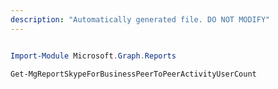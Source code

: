 ```yaml
---
description: "Automatically generated file. DO NOT MODIFY"
---
```


```powershell

Import-Module Microsoft.Graph.Reports

Get-MgReportSkypeForBusinessPeerToPeerActivityUserCount

```